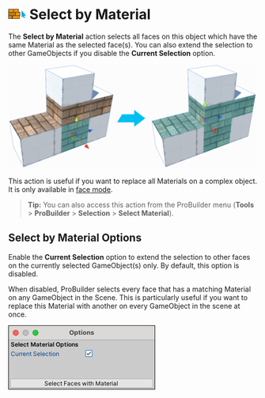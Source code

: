 # ![Select by Material icon](images/icons/Selection_SelectByMaterial.png) Select by Material

The __Select by Material__ action selects all faces on this object which have the same Material as the selected face(s). You can also extend the selection to other GameObjects if you disable the **Current Selection** option.

![Select all faces with brick Material on the Mesh](images/Example_SelectByMaterial.png)

This action is useful if you want to replace all Materials on a complex object. It is only available in [face mode](modes.md).

> **Tip:** You can also access this action from the ProBuilder menu (**Tools** > **ProBuilder** > **Selection** > **Select Material**).



## Select by Material Options

Enable the **Current Selection** option to extend the selection to other faces on the currently selected GameObject(s) only. By default, this option is disabled. 

When disabled, ProBuilder selects every face that has a matching Material on any GameObject in the Scene. This is particularly useful if you want to replace this Material with another on every GameObject in the scene at once.

![Grow Selection Options](images/Selection_SelectByMaterial_props.png)
